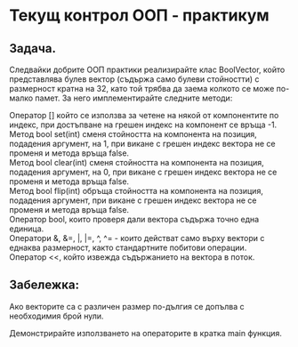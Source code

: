 # Текущ контрол ООП - практикум
                                
Задача.
-------------
Следвайки добрите ООП практики реализирайте клас BoolVector, който представлява булев вектор (съдържа само булеви стойностти) с размерност кратна на 32, като той трябва да заема колкото се може по-малко памет. За него имплементирайте следните методи:  

Оператор [] който се използва за четене на някой от компонентите по индекс, при достъпване на грешен индекс на компонент се връща -1.  
Метод bool set(int) сменя стойността на компонента на позиция, подадения аргумент, на 1, при викане с грешен индекс вектора не се променя и метода връща false.  
Метод bool clear(int) сменя стойността на компонента на позиция, подадения аргумент, на 0, при викане с грешен индекс вектора не се променя и метода връща false.  
Метод bool flip(int) обръща стойността на компонента на позиция, подадения аргумент, при викане с грешен индекс вектора не се променя и метода връща false.  
Оператор bool, които проверя дали вектора съдържа точно една единица.  
Оператори &, &=, |, |=, ^, ^= - които действат само върху вектори с еднаква размерност, както стандартните побитови операции.  
Оператор <<, който извежда съдържанието на вектора в поток.  

Забележка:  
------------
Ако векторите са с различен размер по-дългия се допълва с необходимия брой нули.  
       
Демонстрирайте използването на операторите в кратка main функция.  
